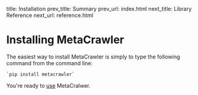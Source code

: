title:      Installation
prev_title: Summary
prev_url:   index.html
next_title: Library Reference
next_url:   reference.html

# Installing MetaCrawler #

The easiest way to install MetaCrawler is simply to type the
following command from the command line:

    `pip install metacrawler`

You're ready to [use](reference.html) MetaCralwer.
